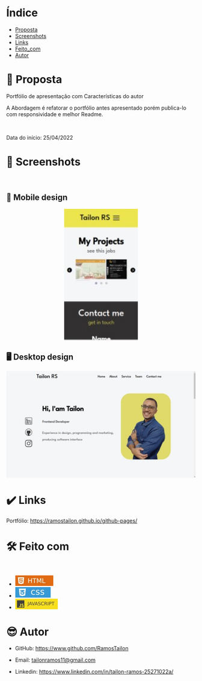# Índice
- [Proposta](#id01)
- [Screenshots](#id02)
- [Links](#id03)
- [Feito_com](#id04)
- [Autor](#id05)

# 🚀 Proposta <a name="id01"></a>

Portfólio de apresentação com Características do autor

A Abordagem é refatorar o portfólio antes apresentado porém publica-lo com responsividade e melhor Readme.

<br />

Data do início: 25/04/2022

# :camera_flash: Screenshots <a name="id02"></a>

<br/>

## :iphone: Mobile design

<p  align="center">
  <img height="350px" src="./img/screenshots/tela02.jpg" align="center"></img>
</p>

## :desktop_computer: Desktop design

<p  align="center">
  <img width="600px" src="./img/screenshots/tela01.jpg" align="center"></img>
</p>

# :heavy_check_mark: Links <a name="id03"></a>

Portfólio: https://ramostailon.github.io/github-pages/

# 🛠 Feito com <a name="id04"></a>

<br/>

- ![HTML](./img/assets/HTML.jpg)
- ![CSS](./img/assets/CSS.jpg)
- ![JAVASCRIPT](./img/assets/javascript.jpg)

# :sunglasses: Autor <a name="id05"></a>

- GitHub: https://www.github.com/RamosTailon

- Email: [tailonramos11@gmail.com](mailto:tailonramos11@gmail.com)

- Linkedin: https://www.linkedin.com/in/tailon-ramos-25271022a/
